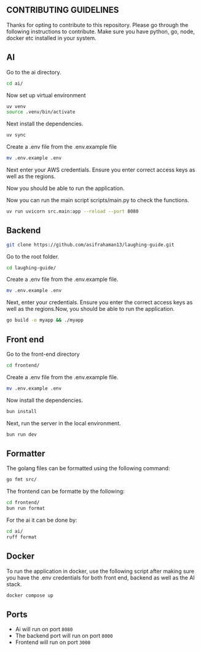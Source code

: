 ## CONTRIBUTING GUIDELINES

Thanks for opting to contribute to this repository. Please go through the following instructions to contribute. Make sure you have python, go, node, docker etc installed in your system.

## AI

Go to the ai directory.

```bash
cd ai/
```

Now set up virtual environment

```bash
uv venv
source .venv/bin/activate
```

Next install the dependencies.

```bash
uv sync
```

Create a .env file from the .env.example file

```bash
mv .env.example .env
```

Next enter your AWS credentials. Ensure you enter correct access keys as well as the regions.

Now you should be able to run the application.

Now you can run the main script scripts/main.py to check the functions.

```bash
uv run uvicorn src.main:app --reload --port 8080
```

## Backend

```bash
git clone https://github.com/asifrahaman13/laughing-guide.git
```

Go to the root folder.

```bash
cd laughing-guide/
```

Create a .env file from the .env.example file.

```bash
mv .env.example .env
```

Next, enter your credentials. Ensure you enter the correct access keys as well as the regions.Now, you should be able to run the application.

```bash
go build -o myapp && ./myapp
```

## Front end

Go to the front-end directory

```bash
cd frontend/
```

Create a .env file from the .env.example file.

```bash
mv .env.example .env
```

Now install the dependencies.

```bash
bun install
```

Next, run the server in the local environment.

```bash
bun run dev
```

## Formatter

The golang files can be formatted using the following command:

```bash
go fmt src/
```

The frontend can be formatte by the following:

```bash
cd frontend/
bun run format
```

For the ai it can be done by:

```bash
cd ai/
ruff format
```

## Docker

To run the application in docker, use the following script after making sure you have the .env credentials for both front end, backend as well as the AI stack.

```bash
docker compose up
```

## Ports

- Ai will run on port `8080`
- The backend port will run on port `8000`
- Frontend will run on port `3000`
